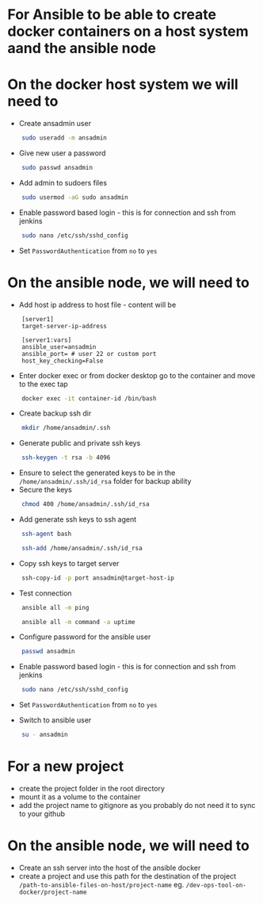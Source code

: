 # For Ansible to be able to create docker containers on a host system aand the ansible node


# On the docker host system we will need to

- Create ansadmin user
```bash 
    sudo useradd -m ansadmin
```
- Give new user a password
```bash 
    sudo passwd ansadmin
```
- Add admin to sudoers files
```bash 
    sudo usermod -aG sudo ansadmin
```

- Enable password based login - this is for connection and ssh from jenkins
```bash
    sudo nano /etc/ssh/sshd_config
```
- Set ```PasswordAuthentication``` from ```no``` to ```yes```

# On the ansible node, we will need to 

- Add host ip address to host file - content will be
```
    [server1]
    target-server-ip-address

    [server1:vars]
    ansible_user=ansadmin
    ansible_port= # user 22 or custom port
    host_key_checking=False
```
- Enter docker exec or from docker desktop go to the container and move to the exec tap
```bash
    docker exec -it container-id /bin/bash
```
- Create backup ssh dir
```bash 
    mkdir /home/ansadmin/.ssh
```
- Generate public and private ssh keys
```bash 
    ssh-keygen -t rsa -b 4096
```
- Ensure to select the generated keys to be in the ```/home/ansadmin/.ssh/id_rsa``` folder for backup ability
- Secure the keys
```bash 
    chmod 400 /home/ansadmin/.ssh/id_rsa
```
- Add generate ssh keys to ssh agent
```bash
    ssh-agent bash
```
```bash
    ssh-add /home/ansadmin/.ssh/id_rsa
```
- Copy ssh keys to target server
```bash 
    ssh-copy-id -p port ansadmin@target-host-ip
```
- Test connection 
```bash 
    ansible all -m ping
```
```bash
    ansible all -m command -a uptime
```
- Configure password for the ansible user
```bash 
    passwd ansadmin
```

- Enable password based login - this is for connection and ssh from jenkins
```bash
    sudo nano /etc/ssh/sshd_config
```
- Set ```PasswordAuthentication``` from ```no``` to ```yes```


- Switch to ansible user
```bash 
    su - ansadmin
```



# For a new project
- create the project folder in the root directory
- mount it as a volume to the container
- add the project name to gitignore as you probably do not need it to sync to your github

# On the ansible node, we will need to 

- Create an ssh server into the host of the ansible docker
- create a project and use this path for the destination of the project ```/path-to-ansible-files-on-host/project-name``` eg. ```/dev-ops-tool-on-docker/project-name```